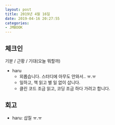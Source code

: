 ```yaml
---
layout: post
title: 2019년 4월 16일
date: 2019-04-16 20:27:55
categories:
- JMBOOK
---
```


## 체크인

기분 / 근황 / 기대(오늘 뭐할까)

* haru
  * 외롭습니다. 스터디에 아무도 안와서.. ㅠ.ㅠ
  * 일하고, 책 읽고 별 일 없이 삽니다. 
  * 클린 코드 조금 읽고, 코딩 조금 하다 가려고 합니다.

## 회고

* haru: 삽질 ㅠ.ㅠ
